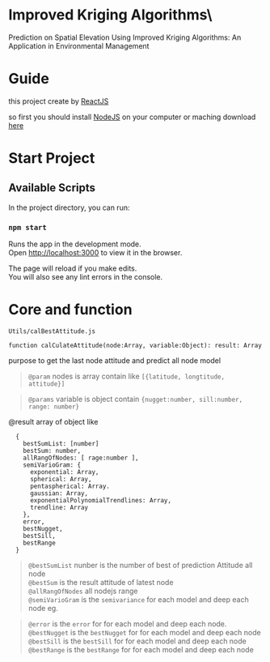 # Improved Kriging Algorithms\

Prediction on Spatial Elevation Using Improved Kriging Algorithms: An Application in Environmental Management

# Guide
this project create by [ReactJS](https://reactjs.org/)

so first you should install [NodeJS](https://nodejs.org/en/) on your computer or maching
download [here](https://nodejs.org/dist/v14.17.5/node-v14.17.5.pkg) 

# Start Project

## Available Scripts

In the project directory, you can run:

### `npm start`

Runs the app in the development mode.<br>
Open [http://localhost:3000](http://localhost:3000) to view it in the browser.

The page will reload if you make edits.<br>
You will also see any lint errors in the console.


# Core and function

```
Utils/calBestAttitude.js

function calCulateAttitude(node:Array, variable:Object): result: Array

```
purpose to get the last node attitude and predict all node model

> `@param` nodes is array contain like ``[{latitude, longtitude, attitude}]``

>`@params` variable is object contain `{nugget:number, sill:number, range: number}`

 @result array of object like 
 ```
   {
     bestSumList: [number] 
     bestSum: number,
     allRangOfNodes: [ rage:number ],  
     semiVarioGram: {
       exponential: Array,
       spherical: Array,
       pentaspherical: Array.
       gaussian: Array,
       exponentialPolynomialTrendlines: Array,
       trendline: Array
     },
     error,
     bestNugget,
     bestSill,
     bestRange
   }
 ```
 > `@bestSumList` nunber is the number of best of prediction Attitude all node  
 > `@bestSum`  is the result attitude of latest node  
 > `@allRangOfNodes`  all nodejs range  
 > `@semiVarioGram` is the `semivariance` for each model and deep each node eg.  
 
 > `@error` is the `error` for for each model and deep each node.  
 > `@bestNugget` is the `bestNugget`  for for each model and deep each node
  > `@bestSill` is the `bestSill`  for for each model and deep each node
 > `@bestRange`  is the `bestRange`  for for each model and deep each node 


